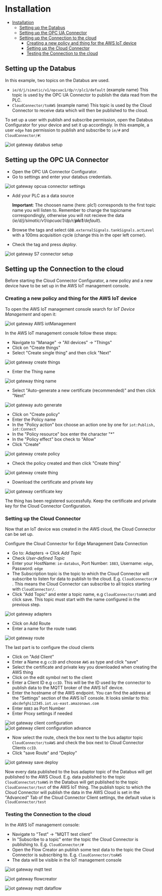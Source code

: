 # Installation

- [Installation](#installation)
  - [Setting up the Databus](#setting-up-the-databus)
  - [Setting up the OPC UA Connector](#setting-up-the-opc-ua-connector)
  - [Setting up the Connection to the cloud](#setting-up-the-connection-to-the-cloud)
    - [Creating a new policy and thing for the AWS IoT device](#creating-a-new-policy-and-thing-for-the-aws-iot-device)
    - [Setting up the Cloud Connector](#setting-up-the-cloud-connector)
    - [Testing the Connection to the cloud](#testing-the-connection-to-the-cloud)

## Setting up the Databus

In this example, two topics on the Databus are used.

- `ie/d/j/simatic/v1/opcuac1/dp/r/plc1/default` (example name) This topic is used by the OPC UA Connector to publish the data read from the PLC.
- `CloudConnector/toAWS` (example name) This topic is used by the Cloud Connector to receive data which will then be published to the cloud.

To set up a user with publish and subscribe permission, open the Databus Configurator for your device and set it up accordingly. In this example, a user `edge` has permission to publish and subscribe to `ie/#` and `CloudConnector/#`:

![iot gateway databus setup](./graphics/iot-gateway-databus-setup.png)

## Setting up the OPC UA Connector

- Open the OPC UA Connector Configurator.
- Go to settings and enter your databus credentials.

![iot gateway opcua connector settings](./graphics/iot-gateway-opcuacon-settings.png)

- Add your PLC as a data source 
  
  **Important**: The choosen name (here: plc1) corresponds to the first topic name you will listen to. Remember to change the topicname correspondingly, otherwise you will not recieve the data (*ie/d/j/simatic/v1/opcuac1/dp/r/**plc1**/default*).
  
- Browse the tags and select  `GDB.externalSignals.tankSignals.actLevel` with a 100ms acquisition cycle (change this in the oper left corner).
- Check the tag and press *deploy*.

![iot gateway S7 connector setup](./graphics/iot-gateway-s7connector-setup.png)

## Setting up the Connection to the cloud

Before starting the Cloud Connector Configurator, a new policy and a new device have to be set up in the AWS IoT management console.

### Creating a new policy and thing for the AWS IoT device

To open the AWS IoT management console search for *IoT Device Management* and open it:

![iot gateway AWS iotManagement](./graphics/iot-gateway-aws-iotmanagement.png)

In the AWS IoT management console follow these steps:

- Navigate to "Manage" -> "All devices" -> "Things"
- Click on "Create things"
- Select "Create single thing" and then click "Next"

![iot gateway create things](./graphics/iot-gateway-create-things.png)

- Enter the Thing name

![iot gateway thing name](./graphics/iot-gateway-thing-name.png)

- Select "Auto-generate a new certificate (recommended)" and then click "Next"

![iot gateway auto generate](./graphics/iot-gateway-auto-generate.png)

- Click on "Create policy"
- Enter the Policy name
- In the "Policy action" box choose an action one by one for `iot:Publish, iot:Connect`
- In the "Policy resource" box enter the character "*"
- In the "Policy effect" box check to "Allow"
- Click "Create"

![iot gateway create policy](./graphics/iot-gateway-create-policy.png)

- Check the policy created and then click "Create thing"

![iot gateway create thing](./graphics/iot-gateway-create-thing.png)

- Download the certificate and private key

![iot gateway certificate key](./graphics/iot-gateway-certificate-key.png)

The thing has been registered successfully. Keep the certificate and private key for the Cloud Connector Configuration.

### Setting up the Cloud Connector

Now that an IoT device was created in the AWS cloud, the Cloud Connector can be set up.

Configure the Cloud Connector for Edge Management Data Connection

- Go to: Adapters -> Click *Add Topic*
- Check *User-defined Topic*
- Enter your HostName: `ie-databus`, Port Number: `1883`, Username: `edge`, Password: `edge`
- The Subscription topic is the topic to which the Cloud Connector will subscribe to listen for data to publish to the cloud. E.g. `CloudConnector/#` . This means the Cloud Connector can subscribe to all topics starting with `CloudConnector/`.
- Click "Add Topic" and enter a topic name, e.g `CloudConnector/toAWS` and click save. This topic must start with the name configured in the previous step.

![iot gateway adapters](./graphics/iot-gateway-adapters.png)

- Click on Add Route 
- Enter a name for the route `toAWS`

![iot gateway route](./graphics/iot-gateway-route.png)

The last part is to configure the cloud clients

- Click on "Add Client"
- Enter a Name e.g `ccID` and choose `AWS` as type and click "save"
- Select the certificate and private key you downloaded when creating the AWS thing
- Click on the edit symbol net to the client
- Enter a Client ID e.g `ccID`. This will be the ID used by the connector to publish data to the MQTT broker of the AWS IoT device.
- Enter the hostname of the AWS endpoint. You can find the address at the "Settings" section of the AWS IoT console. It looks similar to this: `abcdefghi12345.iot.us-east.amazonaws.com`
- Enter `8883` as Port Number
- Enter Proxy settings if needed

![iot gateway client configuration](./graphics/iot-gateway-client-configuration.png)
![iot gateway client configuration advance](./graphics/iot-gateway-client-configuration-advance.png)

- Now select the route, check the box next to the bus adaptor topic `CloudConnector/toAWS` and check the box next to Cloud Connector Clients `ccID`.
- Click "save Route" and "Deploy"

![iot gateway save deploy](./graphics/iot-gateway-save-deploy.png)

Now every data published to the bus adaptor topic of the Databus will get published to the AWS Cloud.
E.g. data published to the topic `CloudConnectot/toAWS` in the Databus will get published to the topic `CloudConnector/test` of the AWS IoT thing. The publish topic to which the Cloud Connector will publish the data in the AWS Cloud is set in the "Advanced" Tab of the Cloud Connector Client settings, the default value is `CloudConnector/test`

### Testing the Connection to the cloud

In the AWS IoT management console:

- Navigate to "Test" -> "MQTT test client"
- In "Subscribe to a topic" enter the topic the Cloud Connector is publishing to. E.g. `CloudConnector/#`
- Open the Flow Creator an publish some test data to the topic the Cloud Connector is subscribing to. E.g. `CloudConnector/toAWS`
- The data will be visible in the IoT management console

![iot gateway mqtt test](./graphics/iot-gateway-mqtt-test.png)

![iot gateway flowcreator](./graphics/iot-gateway-flowcreator.png)

![iot gateway mqtt dataflow](./graphics/iot-gateway-mqtt-dataflow.png)